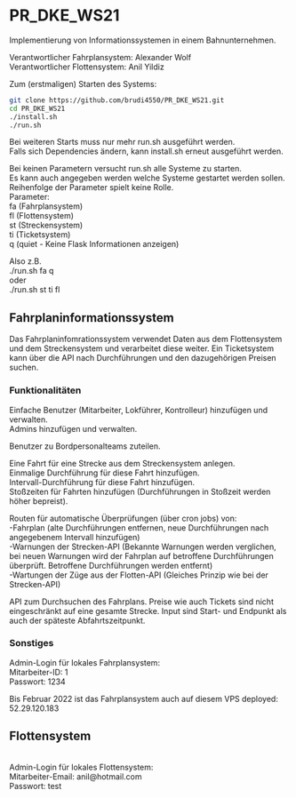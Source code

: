 # PR_DKE_WS21
Implementierung von Informationssystemen in einem Bahnunternehmen.<br>

Verantwortlicher Fahrplansystem: Alexander Wolf<br>
Verantwortlicher Flottensystem: Anil Yildiz<br>

Zum (erstmaligen) Starten des Systems:
```bash
git clone https://github.com/brudi4550/PR_DKE_WS21.git
cd PR_DKE_WS21
./install.sh
./run.sh
```
  
Bei weiteren Starts muss nur mehr run.sh ausgeführt werden.  
Falls sich Dependencies ändern, kann install.sh erneut ausgeführt werden.  

Bei keinen Parametern versucht run.sh alle Systeme zu starten.<br>
Es kann auch angegeben werden welche Systeme gestartet werden sollen.<br>
Reihenfolge der Parameter spielt keine Rolle.<br>
Parameter:<br>
fa (Fahrplansystem)<br>
fl (Flottensystem)<br>
st (Streckensystem)<br>
ti (Ticketsystem)<br>
q  (quiet - Keine Flask Informationen anzeigen)<br>

Also z.B. <br>
./run.sh fa q<br>
oder<br>
./run.sh st ti fl <br>

## Fahrplaninformationssystem
Das Fahrplaninfomrationssystem verwendet Daten aus dem Flottensystem und dem
Streckensystem und verarbeitet diese weiter. Ein Ticketsystem kann über die API
nach Durchführungen und den dazugehörigen Preisen suchen.

### Funktionalitäten
Einfache Benutzer (Mitarbeiter, Lokführer, Kontrolleur) hinzufügen und verwalten.  
Admins hinzufügen und verwalten.  
  
Benutzer zu Bordpersonalteams zuteilen.  
  
Eine Fahrt für eine Strecke aus dem Streckensystem anlegen.  
Einmalige Durchführung für diese Fahrt hinzufügen.  
Intervall-Durchführung für diese Fahrt hinzufügen.  
Stoßzeiten für Fahrten hinzufügen (Durchführungen in Stoßzeit werden höher bepreist).  
  
Routen für automatische Überprüfungen (über cron jobs) von:  
-Fahrplan (alte Durchführungen entfernen, neue Durchführungen nach angegebenem
Intervall hinzufügen)  
-Warnungen der Strecken-API (Bekannte Warnungen werden verglichen, bei neuen Warnungen
wird der Fahrplan auf betroffene Durchführungen überprüft. Betroffene Durchführungen 
werden entfernt)  
-Wartungen der Züge aus der Flotten-API (Gleiches Prinzip wie bei der Strecken-API)  
  
API zum Durchsuchen des Fahrplans. Preise wie auch Tickets sind nicht eingeschränkt
auf eine gesamte Strecke. Input sind Start- und Endpunkt als auch der späteste
Abfahrtszeitpunkt.  


### Sonstiges
Admin-Login für lokales Fahrplansystem:  
Mitarbeiter-ID: 1  
Passwort: 1234  
  
Bis Februar 2022 ist das Fahrplansystem auch auf diesem VPS deployed:  
52.29.120.183  

## Flottensystem
<br>
Admin-Login für lokales Flottensystem:<br>
Mitarbeiter-Email: anil@hotmail.com<br>
Passwort: test<br>
